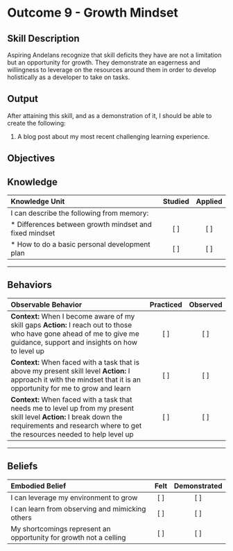 # Outcome 9 - Growth Mindset

**Skill Description**
----------
Aspiring Andelans recognize that skill deficits they have are not a limitation but an opportunity for growth. They demonstrate an eagerness and willingness to leverage on the resources around them in order to develop holistically as a developer to take on tasks.


**Output**
----------
After attaining this skill, and as a demonstration of it, I should be able to create the following:

1. A blog post about my most recent challenging learning experience.


**Objectives**
----------

## **Knowledge**


| Knowledge Unit   |      Studied      | Applied |
|:-------------|:------------------:|:--------:|
| I can describe the following from memory: | | |
| * Differences between growth mindset and fixed mindset | [ ] |    [ ] |
| * How to do a basic personal development plan  | [ ] |    [ ] |


----------


## **Behaviors**


| Observable Behavior   |      Practiced      | Observed |
|:-------------|:------------------:|:--------:|
| **Context:** When I become aware of my skill gaps **Action:** I reach out to those who have gone ahead of me to give me guidance, support and insights on how to level up | [ ] |    [ ] |
| **Context:** When faced with a task that is above my present skill level **Action:** I approach it with the mindset that it is an opportunity for me to grow and learn  | [ ] |    [ ] |
| **Context:** When faced with a task that needs me to level up from my present skill level **Action:** I break down the requirements and research where to get the resources needed to help level up  | [ ] |    [ ] |
----------


## **Beliefs**


| Embodied Belief   |      Felt      | Demonstrated |
|:-------------|:------------------:|:--------:|
| I can leverage my environment to grow | [ ] | [ ] |
| I can learn from observing and mimicking others | [ ] | [ ] |
| My shortcomings represent an opportunity for growth not a celling | [ ] | [ ] |
